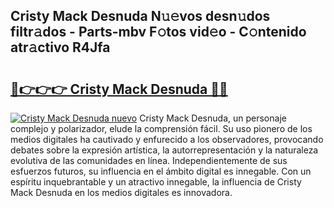 ## Cristy Mack Desnuda N𝚞𝚎vos desn𝚞dos filtr𝚊dos - Parts-mbv F𝚘tos vid𝚎o - C𝚘ntenido atr𝚊ctivo R4Jfa

# <h2><a href="http://mb2tx7m.tromn.icu/?c=Cristy+Mack+Desnuda">🔗👉👉👉 Cristy Mack Desnuda 🔗🔗</a></h2>

[![Cristy Mack Desnuda nuevo](https://i.imgur.com/pEAQMta.gif)](http://mb2tx7m.tromn.icu/?c=Cristy+Mack+Desnuda)
Cristy Mack Desnuda, un personaje complejo y polarizador, elude la comprensión fácil. Su uso pionero de los medios digitales ha cautivado y enfurecido a los observadores, provocando debates sobre la expresión artística, la autorrepresentación y la naturaleza evolutiva de las comunidades en línea. Independientemente de sus esfuerzos futuros, su influencia en el ámbito digital es innegable. Con un espíritu inquebrantable y un atractivo innegable, la influencia de Cristy Mack Desnuda en los medios digitales es innovadora.
